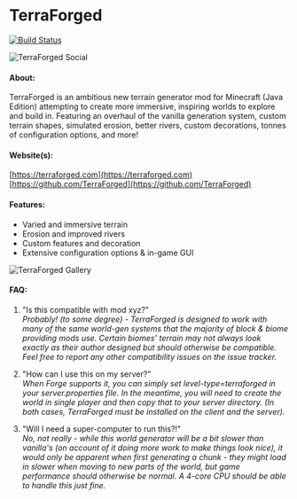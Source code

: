 # TerraForged

[![Build Status](https://ci.dags.me/buildStatus/icon?job=TerraForged)](https://ci.dags.me/job/TerraForged/)

![TerraForged Social](https://terraforged.com/curse/header.jpg)

#### About:
TerraForged is an ambitious new terrain generator mod for Minecraft (Java Edition) attempting to
 create more immersive, inspiring worlds to explore and build in. Featuring an overhaul of the
 vanilla generation system, custom terrain shapes, simulated erosion, better rivers, custom
 decorations, tonnes of configuration options, and more!

#### Website(s):
[https://terraforged.com](https://terraforged.com)  
[https://github.com/TerraForged](https://github.com/TerraForged)

#### Features:
- Varied and immersive terrain
- Erosion and improved rivers
- Custom features and decoration
- Extensive configuration options & in-game GUI

![TerraForged Gallery](https://terraforged.com/curse/gallery.jpg)

#### FAQ:
1. "Is this compatible with mod xyz?"  
_Probably! (to some degree) - TerraForged is designed to work with many of the same world-gen systems
that the majority of block & biome providing mods use. Certain biomes' terrain may not always look
exactly as their author designed but should otherwise be compatible. Feel free to report any other
compatibility issues on the issue tracker._

2. "How can I use this on my server?"  
_When Forge supports it, you can simply set level-type=terraforged in your server.properties file. In
the meantime, you will need to create the world in single player and then copy that to your server
directory. (In both cases, TerraForged must be installed on the client and the server)._

3. "Will I need a super-computer to run this?!"  
_No, not really - while this world generator will be a bit slower than vanilla's (on account of it
doing more work to make things look nice), it would only be apparent when first generating a chunk - 
they might load in slower when moving to new parts of the world, but game performance should
otherwise be normal. A 4-core CPU should be able to handle this just fine._

